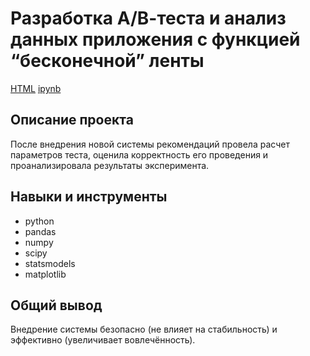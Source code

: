 # Разработка А/В-теста и анализ данных приложения с функцией “бесконечной” ленты

[HTML](https://htmlpreview.github.io/?https://github.com/VladaMorozova/Practicum_projects/blob/main/Project_app_tape/App%20endless%20tape.html) [ipynb](https://github.com/VladaMorozova/Practicum_projects/blob/main/Project_app_tape/App%20endless%20tape.ipynb)

## Описание проекта

После внедрения новой системы рекомендаций провела расчет параметров теста, оценила корректность его проведения и проанализировала результаты эксперимента.

## Навыки и инструменты

- python  
- pandas  
- numpy  
- scipy
- statsmodels
- matplotlib

## Общий вывод
Внедрение системы безопасно (не влияет на стабильность) и эффективно (увеличивает вовлечённость).
